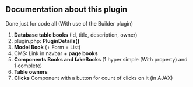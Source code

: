 ## Documentation about this plugin

Done just for code all (With use of the Builder plugin)

 1. **Database table books** (Id, title, description, owner)
 2. plugin.php: **PluginDetails()**
 3. **Model Book** (+ Form + List)
 4. CMS: Link in navbar + **page books**
 5. **Components Books and fakeBooks** (1 hyper simple (With property) and 1 complete)
 6. **Table owners**
 7. **Clicks** Component with a button for count of clicks on it (in AJAX)
